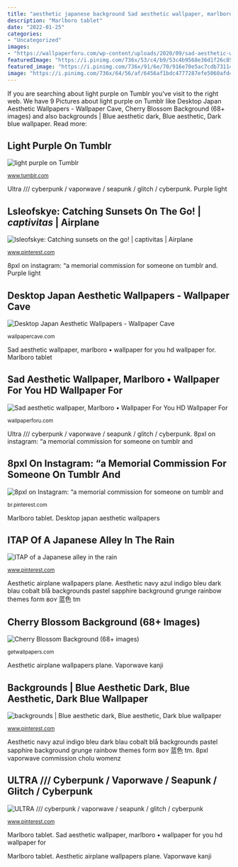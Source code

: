 ```yaml
---
title: "aesthetic japanese background Sad aesthetic wallpaper, marlboro • wallpaper for you hd wallpaper for"
description: "Marlboro tablet"
date: "2022-01-25"
categories:
- "Uncategorized"
images:
- "https://wallpaperforu.com/wp-content/uploads/2020/09/sad-aesthetic-wallpaper-200908151902201024x600.jpg"
featuredImage: "https://i.pinimg.com/736x/53/c4/b9/53c4b9568e36d1f26c85a6b74bfeecef.jpg"
featured_image: "https://i.pinimg.com/736x/91/6e/70/916e70e5ac7cdb7311465bc38265deb7.jpg"
image: "https://i.pinimg.com/736x/64/56/af/6456af1bdc4777287efe5060afd42aac--blue-aesthetic-navy-color.jpg"
---
```


If you are searching about light purple on Tumblr you've visit to the right web. We have 9 Pictures about light purple on Tumblr like Desktop Japan Aesthetic Wallpapers - Wallpaper Cave, Cherry Blossom Background (68+ images) and also backgrounds | Blue aesthetic dark, Blue aesthetic, Dark blue wallpaper. Read more:

## Light Purple On Tumblr

![light purple on Tumblr](https://68.media.tumblr.com/0dede3bde2f3d8ae9dca12d5eb4b8188/tumblr_o3klnk1Bze1vn3yd4o1_500.jpg "Aesthetic airplane wallpapers plane")

<small>www.tumblr.com</small>

Ultra /// cyberpunk / vaporwave / seapunk / glitch / cyberpunk. Purple light

## Lsleofskye: Catching Sunsets On The Go! | _captivitas_ | Airplane

![lsleofskye: Catching sunsets on the go! | _captivitas_ | Airplane](https://i.pinimg.com/736x/19/76/fa/1976fadb4fa487d61c321683dc3894f8.jpg "Sad aesthetic wallpaper, marlboro • wallpaper for you hd wallpaper for")

<small>www.pinterest.com</small>

8pxl on instagram: “a memorial commission for someone on tumblr and. Purple light

## Desktop Japan Aesthetic Wallpapers - Wallpaper Cave

![Desktop Japan Aesthetic Wallpapers - Wallpaper Cave](https://wallpapercave.com/wp/wp6045654.jpg "Sad aesthetic wallpaper, marlboro • wallpaper for you hd wallpaper for")

<small>wallpapercave.com</small>

Sad aesthetic wallpaper, marlboro • wallpaper for you hd wallpaper for. Marlboro tablet

## Sad Aesthetic Wallpaper, Marlboro • Wallpaper For You HD Wallpaper For

![Sad aesthetic wallpaper, Marlboro • Wallpaper For You HD Wallpaper For](https://wallpaperforu.com/wp-content/uploads/2020/09/sad-aesthetic-wallpaper-200908151902201024x600.jpg "8pxl vaporwave commission cholu womenz")

<small>wallpaperforu.com</small>

Ultra /// cyberpunk / vaporwave / seapunk / glitch / cyberpunk. 8pxl on instagram: “a memorial commission for someone on tumblr and

## 8pxl On Instagram: “a Memorial Commission For Someone On Tumblr And

![8pxl on Instagram: “a memorial commission for someone on tumblr and](https://i.pinimg.com/736x/91/6e/70/916e70e5ac7cdb7311465bc38265deb7.jpg "Vaporwave kanji")

<small>br.pinterest.com</small>

Marlboro tablet. Desktop japan aesthetic wallpapers

## ITAP Of A Japanese Alley In The Rain

![ITAP of a Japanese alley in the rain](https://i.pinimg.com/736x/05/d3/e4/05d3e4411d139d8630cd9494331014f6.jpg "Vaporwave kanji")

<small>www.pinterest.com</small>

Aesthetic airplane wallpapers plane. Aesthetic navy azul indigo bleu dark blau cobalt blå backgrounds pastel sapphire background grunge rainbow themes form ʙᴏʏ 蓝色 tm

## Cherry Blossom Background (68+ Images)

![Cherry Blossom Background (68+ images)](http://getwallpapers.com/wallpaper/full/8/5/d/1077692-new-cherry-blossom-background-1920x1080.jpg "Aesthetic airplane wallpapers plane")

<small>getwallpapers.com</small>

Aesthetic airplane wallpapers plane. Vaporwave kanji

## Backgrounds | Blue Aesthetic Dark, Blue Aesthetic, Dark Blue Wallpaper

![backgrounds | Blue aesthetic dark, Blue aesthetic, Dark blue wallpaper](https://i.pinimg.com/736x/64/56/af/6456af1bdc4777287efe5060afd42aac--blue-aesthetic-navy-color.jpg "Light purple on tumblr")

<small>www.pinterest.com</small>

Aesthetic navy azul indigo bleu dark blau cobalt blå backgrounds pastel sapphire background grunge rainbow themes form ʙᴏʏ 蓝色 tm. 8pxl vaporwave commission cholu womenz

## ULTRA /// Cyberpunk / Vaporwave / Seapunk / Glitch / Cyberpunk

![ULTRA /// cyberpunk / vaporwave / seapunk / glitch / cyberpunk](https://i.pinimg.com/736x/53/c4/b9/53c4b9568e36d1f26c85a6b74bfeecef.jpg "Blossom cherry background")

<small>www.pinterest.com</small>

Marlboro tablet. Sad aesthetic wallpaper, marlboro • wallpaper for you hd wallpaper for

Marlboro tablet. Aesthetic airplane wallpapers plane. Vaporwave kanji
